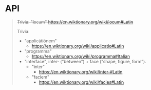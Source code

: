 # API

> <s>Trivia: "locum" <https://en.wiktionary.org/wiki/locum#Latin></s>
>
> Trivia:
> - "applicātiōnem"
>    - https://en.wiktionary.org/wiki/applicatio#Latin
> - "programma"
>    - https://en.wiktionary.org/wiki/programma#Italian
> - "interface", inter- (“between”) +‎ face (“shape, figure, form”).
>    - "inter"
>      - https://en.wiktionary.org/wiki/inter-#Latin
>    - "faciem"
>      - https://en.wiktionary.org/wiki/facies#Latin
>